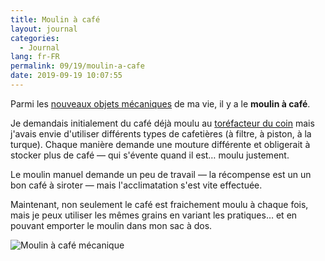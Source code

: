 ```yaml
---
title: Moulin à café
layout: journal
categories:
  - Journal
lang: fr-FR
permalink: 09/19/moulin-a-cafe
date: 2019-09-19 10:07:55
---
```


Parmi les [nouveaux objets mécaniques](/09/19/mecanique-vs-electrique/) de ma vie, il y a le **moulin à café**.

Je demandais initialement du café déjà moulu au [toréfacteur du coin](http://kaffa-roastery.com) mais j'avais envie d'utiliser différents types de cafetières (à filtre, à piston, à la turque). Chaque manière demande une mouture différente et obligerait à stocker plus de café — qui s'évente quand il est… moulu justement.

Le moulin manuel demande un peu de travail — la récompense est un un bon café à siroter — mais l'acclimatation s'est vite effectuée.

Maintenant, non seulement le café est fraichement moulu à chaque fois, mais je peux utiliser les mêmes grains en variant les pratiques… et en pouvant emporter le moulin dans mon sac à dos.

![Moulin à café mécanique](/images/2019/09/moulin-cafe.jpg)